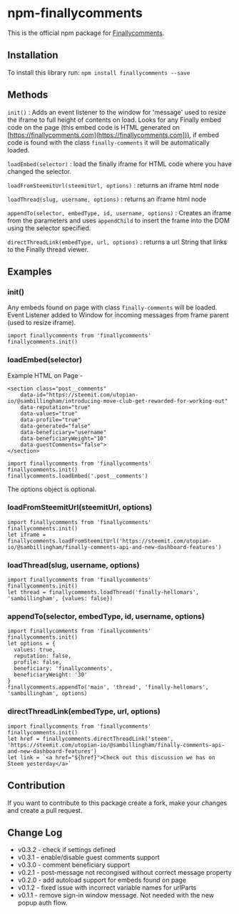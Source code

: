 # npm-finallycomments

This is the official npm package for [Finallycomments](https://finallycomments.com).

## Installation

To install this library run: `npm install finallycomments --save`

## Methods

`init()` : Adds an event listener to the window for 'message' used to resize the iframe to full height of contents on load. Looks for any Finally embed code on the page (this embed code is HTML generated on [https://finallycomments.com](https://finallycomments.com])), if embed code is found with the class `finally-comments` it will be automatically loaded.

`loadEmbed(selector)` : load the finally iframe for HTML code where you have changed the selector.

`loadFromSteemitUrl(steemitUrl, options)` : returns an iframe html node

`loadThread(slug, username, options)` : returns an iframe html node

`appendTo(selector, embedType, id, username, options)` : Creates an iframe from the parameters and uses `appendChild` to insert the frame into the DOM using the selector specified.

`directThreadLink(embedType, url, options)` : returns a url String that links to the Finally thread viewer.

## Examples

### init()
Any embeds found on page with class `finally-comments` will be loaded. Event Listener added to Window for incoming messages from frame parent (used to resize iframe).
```
import finallycomments from 'finallycomments'
finallycomments.init()
```

### loadEmbed(selector)
Example HTML on Page -
```
<section class="post__comments"
    data-id="https://steemit.com/utopian-io/@sambillingham/introducing-move-club-get-rewarded-for-working-out"
    data-reputation="true"
    data-values="true"
    data-profile="true"
    data-generated="false"
    data-beneficiary="username"
    data-beneficiaryWeight="10"
    data-guestComments="false">
</section>
```

```
import finallycomments from 'finallycomments'
finallycomments.init()
finallycomments.loadEmbed('.post__comments')
```


The options object is optional.

### loadFromSteemitUrl(steemitUrl, options)
```
import finallycomments from 'finallycomments'
finallycomments.init()
let iframe = finallycomments.loadFromSteemitUrl('https://steemit.com/utopian-io/@sambillingham/finally-comments-api-and-new-dashboard-features')
```

### loadThread(slug, username, options)
```
import finallycomments from 'finallycomments'
finallycomments.init()
let thread = finallycomments.loadThread('finally-hellomars', 'sambillingham', {values: false})
```

### appendTo(selector, embedType, id, username, options)
```
import finallycomments from 'finallycomments'
finallycomments.init()
let options = {
  values: true,
  reputation: false,
  profile: false,
  beneficiary: 'finallycomments',
  beneficiaryWeight: '30'
}
finallycomments.appendTo('main', 'thread', 'finally-hellomars', 'sambillingham', options)
```

### directThreadLink(embedType, url, options)
```
import finallycomments from 'finallycomments'
finallycomments.init()
let href = finallycomments.directThreadLink('steem', 'https://steemit.com/utopian-io/@sambillingham/finally-comments-api-and-new-dashboard-features')
let link = `<a href="${href}">Check out this discussion we has on Steem yesterday</a>`
````

## Contribution

If you want to contribute to this package create a fork, make your changes and create a pull request.


## Change Log
- v0.3.2 - check if settings defined
- v0.3.1 - enable/disable guest comments support
- v0.3.0 - comment beneficiary support
- v0.2.1 - post-message not recongised without correct message property
- v0.2.0 - add autoload support for embeds found on page
- v0.1.2 - fixed issue with incorrect variable names for urlParts
- v0.1.1 - remove sign-in window message. Not needed with the new popup auth flow.

